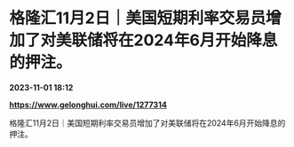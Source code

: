 # 格隆汇11月2日｜美国短期利率交易员增加了对美联储将在2024年6月开始降息的押注。

**2023-11-01 18:12**

**https://www.gelonghui.com/live/1277314**

格隆汇11月2日｜美国短期利率交易员增加了对美联储将在2024年6月开始降息的押注。